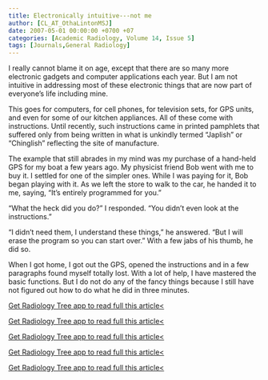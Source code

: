 ```yaml
---
title: Electronically intuitive---not me
author: [CL_AT_OthaLintonMSJ]
date: 2007-05-01 00:00:00 +0700 +07
categories: [Academic Radiology, Volume 14, Issue 5]
tags: [Journals,General Radiology]
---
```

I really cannot blame it on age, except that there are so many more electronic gadgets and computer applications each year. But I am not intuitive in addressing most of these electronic things that are now part of everyone’s life including mine.

This goes for computers, for cell phones, for television sets, for GPS units, and even for some of our kitchen appliances. All of these come with instructions. Until recently, such instructions came in printed pamphlets that suffered only from being written in what is unkindly termed “Japlish” or “Chinglish” reflecting the site of manufacture.

The example that still abrades in my mind was my purchase of a hand-held GPS for my boat a few years ago. My physicist friend Bob went with me to buy it. I settled for one of the simpler ones. While I was paying for it, Bob began playing with it. As we left the store to walk to the car, he handed it to me, saying, “It’s entirely programmed for you.”

“What the heck did you do?” I responded. “You didn’t even look at the instructions.”

“I didn’t need them, I understand these things,” he answered. “But I will erase the program so you can start over.” With a few jabs of his thumb, he did so.

When I got home, I got out the GPS, opened the instructions and in a few paragraphs found myself totally lost. With a lot of help, I have mastered the basic functions. But I do not do any of the fancy things because I still have not figured out how to do what he did in three minutes.

[Get Radiology Tree app to read full this article<](https://clinicalpub.com/app)

[Get Radiology Tree app to read full this article<](https://clinicalpub.com/app)

[Get Radiology Tree app to read full this article<](https://clinicalpub.com/app)

[Get Radiology Tree app to read full this article<](https://clinicalpub.com/app)

[Get Radiology Tree app to read full this article<](https://clinicalpub.com/app)